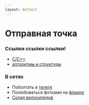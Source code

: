 ```yaml
---
layout: default
---
```

# Отправная точка
### Ссылки ссылки ссылки!
* [C/C++](./cpp_links)
* [алгоритмы и структуры](./algo)

### В сетях
* Поболтать в [телеге](http://t.me/a_belkevich)
* Полюбоваться фотками на [фликре](https://flickr.com/photos/a_belkevich)
* [Склад велосипедов](https://github.com/abelkevich)
